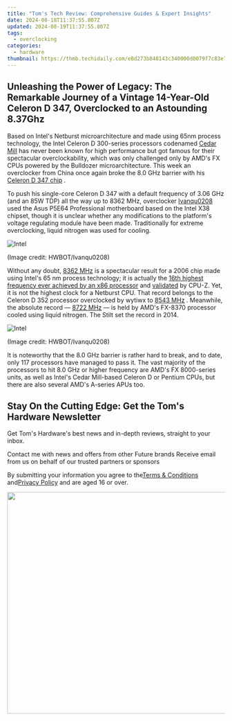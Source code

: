 ```yaml
---
title: "Tom's Tech Review: Comprehensive Guides & Expert Insights"
date: 2024-08-18T11:37:55.807Z
updated: 2024-08-19T11:37:55.807Z
tags:
  - overclocking
categories:
  - hardware
thumbnail: https://thmb.techidaily.com/e8d273b848143c340000d0079f7c83e7faa1151d78bf679fca424eb3bb1ead67.jpg
---
```


## Unleashing the Power of Legacy: The Remarkable Journey of a Vintage 14-Year-Old Celeron D 347, Overclocked to an Astounding 8.37Ghz

Based on Intel's Netburst microarchitecture and made using 65nm process technology, the Intel Celeron D 300-series processors codenamed [Cedar Mill](https://ark.intel.com/content/www/us/en/ark/products/27974/intel-celeron-d-processor-347-512k-cache-3-06-ghz-533-mhz-fsb.html) has never been known for high performance but got famous for their spectacular overclockability, which was only challenged only by AMD's FX CPUs powered by the Bulldozer microarchitecture. This week an overclocker from China once again broke the 8.0 GHz barrier with his [Celeron D 347 chip](https://ark.intel.com/content/www/us/en/ark/products/27974/intel-celeron-d-processor-347-512k-cache-3-06-ghz-533-mhz-fsb.html) .

 To push his single-core Celeron D 347 with a default frequency of 3.06 GHz (and an 85W TDP) all the way up to 8362 MHz, overclocker [Ivanqu0208](http://js.mamydirect.com/redir/clickGate.php?u=RGm1L5B5&m=1&p=H3nQFAGRBV&t=lj1biydR&st=&s=&url=https%3A%2F%2Fhwbot.org%2Fsubmission%2F4623615%5Fivanqu0208%5Fcpu%5Ffrequency%5Fceleron%5Fd%5F347%5F8362.21%5Fmhz&r=https%3A%2F%2Foverclockers.ru%2Fhardnews%2Fshow%2F107267%2Fintel-celeron-d-347-na-chastote-8-37-ggc-stal-vtorym-v-modelnom-zachete) used the Asus P5E64 Professional motherboard based on the Intel X38 chipset, though it is unclear whether any modifications to the platform's voltage regulating module have been made. Traditionally for extreme overclocking, liquid nitrogen was used for cooling.

![Intel](https://cdn.mos.cms.futurecdn.net/rH5HhmRZQkRYTgJX8yQAXR-320-80.png)

 (Image credit: HWBOT/Ivanqu0208)

 Without any doubt, [8362 MHz](https://hwbot.org/submission/4623615%5Fivanqu0208%5Fcpu%5Ffrequency%5Fceleron%5Fd%5F347%5F8362.21%5Fmhz) is a spectacular result for a 2006 chip made using Intel's 65 nm process technology; it is actually the [16th highest frequency ever achieved by an x86 processor](https://hwbot.org/benchmark/cpu%5Ffrequency/rankings#start=0) and [validated](https://valid.x86.fr/i3zrkh) by CPU-Z. Yet, it is not the highest clock for a Netburst CPU. That record belongs to the Celeron D 352 processor overclocked by wytiwx to [8543 MHz](https://hwbot.org/submission/2440102%5Fwytiwx%5Fcpu%5Ffrequency%5Fceleron%5Fd%5F352%5F8543.71%5Fmhz) . Meanwhile, the absolute record — [8722 MHz](https://hwbot.org/submission/2615355%5Fthe%5Fstilt%5Fcpu%5Ffrequency%5Ffx%5F8370%5F8722.78%5Fmhz) — is held by AMD's FX-8370 processor cooled using liquid nitrogen. The Stilt set the record in 2014\.

![Intel](https://cdn.mos.cms.futurecdn.net/gTr6KuUQPe2SU3eWNr9B5S-320-80.jpeg)

 (Image credit: HWBOT/Ivanqu0208)

 It is noteworthy that the 8.0 GHz barrier is rather hard to break, and to date, only 117 processors have managed to pass it. The vast majority of the processors to hit 8.0 GHz or higher frequency are AMD's FX 8000-series units, as well as Intel's Cedar Mill-based Celeron D or Pentium CPUs, but there are also several AMD's A-series APUs too.

## Stay On the Cutting Edge: Get the Tom's Hardware Newsletter

 Get Tom's Hardware's best news and in-depth reviews, straight to your inbox.

 Contact me with news and offers from other Future brands  Receive email from us on behalf of our trusted partners or sponsors

 By submitting your information you agree to the[Terms & Conditions](https://futureplc.com/terms-conditions/) and[Privacy Policy](https://futureplc.com/privacy-policy/) and are aged 16 or over.


<ins class="adsbygoogle"
     style="display:block"
     data-ad-format="autorelaxed"
     data-ad-client="ca-pub-7571918770474297"
     data-ad-slot="1223367746"></ins>



<ins class="adsbygoogle"
     style="display:block"
     data-ad-client="ca-pub-7571918770474297"
     data-ad-slot="8358498916"
     data-ad-format="auto"
     data-full-width-responsive="true"></ins>



<!-- affiliate ads begin -->
<a href="https://ephamedtechinc.pxf.io/c/5597632/2095369/26400" target="_top" id="2095369"><img src="//a.impactradius-go.com/display-ad/26400-2095369" border="0" alt="" width="1024" height="512"/></a><img height="0" width="0" src="https://imp.pxf.io/i/5597632/2095369/26400" style="position:absolute;visibility:hidden;" border="0" />
<!-- affiliate ads end -->